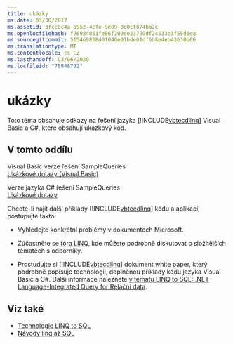 ```yaml
---
title: ukázky
ms.date: 03/30/2017
ms.assetid: 3fcc0c4a-b952-4cfe-9e09-0c0cf874ba2c
ms.openlocfilehash: f76984051fe86f209ee23799df2c533c3f55d6ea
ms.sourcegitcommit: 515469828d0f040e01bde01df6b8e4eb43630b06
ms.translationtype: MT
ms.contentlocale: cs-CZ
ms.lasthandoff: 03/06/2020
ms.locfileid: "78848792"
---
```

# <a name="samples"></a>ukázky
Toto téma obsahuje odkazy na řešení jazyka [!INCLUDE[vbtecdlinq](../../../../../../includes/vbtecdlinq-md.md)] Visual Basic a C#, které obsahují ukázkový kód.  
  
## <a name="in-this-section"></a>V tomto oddílu  
 Visual Basic verze řešení SampleQueries  
 [Ukázkové dotazy (Visual Basic)](../../../../../visual-basic/programming-guide/language-features/linq/introduction-to-linq.md)  
  
 Verze jazyka C# řešení SampleQueries  
 [Ukázkové dotazy](https://docs.microsoft.com/previous-versions/visualstudio/visual-studio-2008/bb397972(v=vs.90))  
  
 Chcete-li najít další příklady [!INCLUDE[vbtecdlinq](../../../../../../includes/vbtecdlinq-md.md)] kódu a aplikací, postupujte takto:  
  
- Vyhledejte konkrétní problémy v dokumentech Microsoft.  
  
- Zúčastněte se [fóra LINQ](https://social.msdn.microsoft.com/forums/en-us/home?forum=linqtosql), kde můžete podrobně diskutovat o složitějších tématech s odborníky.  
  
- Prostudujte si [!INCLUDE[vbtecdlinq](../../../../../../includes/vbtecdlinq-md.md)] dokument white paper, který podrobně popisuje technologii, doplněnou příklady kódu jazyka Visual Basic a C#. Další informace naleznete [v tématu LINQ to SQL: .NET Language-Integrated Query for Relační data](https://docs.microsoft.com/previous-versions/dotnet/articles/bb425822(v=msdn.10)).  
  
## <a name="see-also"></a>Viz také

- [Technologie LINQ to SQL](index.md)
- [Návody linq až SQL](https://docs.microsoft.com/previous-versions/visualstudio/visual-studio-2008/bb386295(v=vs.90))
